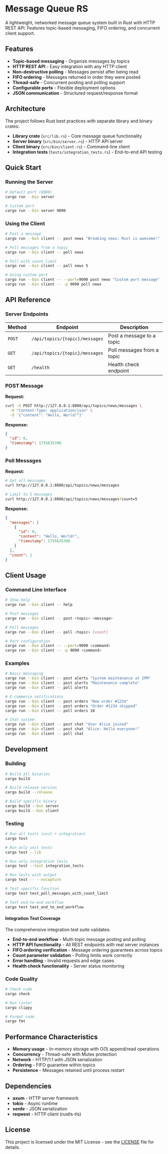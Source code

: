 # Message Queue RS

A lightweight, networked message queue system built in Rust with HTTP REST API. Features topic-based messaging, FIFO ordering, and concurrent client support.

## Features

- **Topic-based messaging** - Organize messages by topics
- **HTTP REST API** - Easy integration with any HTTP client
- **Non-destructive polling** - Messages persist after being read
- **FIFO ordering** - Messages returned in order they were posted
- **Thread-safe** - Concurrent posting and polling support
- **Configurable ports** - Flexible deployment options
- **JSON communication** - Structured request/response format

## Architecture

The project follows Rust best practices with separate library and binary crates:

- **Library crate** (`src/lib.rs`) - Core message queue functionality
- **Server binary** (`src/bin/server.rs`) - HTTP API server
- **Client binary** (`src/bin/client.rs`) - Command-line client
- **Integration tests** (`tests/integration_tests.rs`) - End-to-end API testing

## Quick Start

### Running the Server

```bash
# Default port (8080)
cargo run --bin server

# Custom port
cargo run --bin server 9090
```

### Using the Client

```bash
# Post a message
cargo run --bin client -- post news "Breaking news: Rust is awesome!"

# Poll messages from a topic
cargo run --bin client -- poll news

# Poll with count limit
cargo run --bin client -- poll news 5

# Using custom port
cargo run --bin client -- --port=9090 post news "Custom port message"
cargo run --bin client -- -p 9090 poll news
```

## API Reference

### Server Endpoints

| Method | Endpoint | Description |
|--------|----------|-------------|
| `POST` | `/api/topics/{topic}/messages` | Post a message to a topic |
| `GET` | `/api/topics/{topic}/messages` | Poll messages from a topic |
| `GET` | `/health` | Health check endpoint |

### POST Message

**Request:**
```bash
curl -X POST http://127.0.0.1:8080/api/topics/news/messages \
  -H "Content-Type: application/json" \
  -d '{"content": "Hello, World!"}'
```

**Response:**
```json
{
  "id": 0,
  "timestamp": 1755635398
}
```

### Poll Messages

**Request:**
```bash
# Get all messages
curl http://127.0.0.1:8080/api/topics/news/messages

# Limit to 5 messages
curl http://127.0.0.1:8080/api/topics/news/messages?count=5
```

**Response:**
```json
{
  "messages": [
    {
      "id": 0,
      "content": "Hello, World!",
      "timestamp": 1755635398
    }
  ],
  "count": 1
}
```

## Client Usage

### Command Line Interface

```bash
# Show help
cargo run --bin client -- help

# Post messages
cargo run --bin client -- post <topic> <message>

# Poll messages
cargo run --bin client -- poll <topic> [count]

# Port configuration
cargo run --bin client -- --port=9090 <command>
cargo run --bin client -- -p 9090 <command>
```

### Examples

```bash
# Basic messaging
cargo run --bin client -- post alerts "System maintenance at 2PM"
cargo run --bin client -- post alerts "Maintenance complete"
cargo run --bin client -- poll alerts

# E-commerce notifications
cargo run --bin client -- post orders "New order #1234"
cargo run --bin client -- post orders "Order #1234 shipped"
cargo run --bin client -- poll orders 10

# Chat system
cargo run --bin client -- post chat "User Alice joined"
cargo run --bin client -- post chat "Alice: Hello everyone!"
cargo run --bin client -- poll chat
```

## Development

### Building

```bash
# Build all binaries
cargo build

# Build release version
cargo build --release

# Build specific binary
cargo build --bin server
cargo build --bin client
```

### Testing

```bash
# Run all tests (unit + integration)
cargo test

# Run only unit tests
cargo test --lib

# Run only integration tests
cargo test --test integration_tests

# Run tests with output
cargo test -- --nocapture

# Test specific function
cargo test test_poll_messages_with_count_limit

# Test end-to-end workflow
cargo test test_end_to_end_workflow
```

#### Integration Test Coverage

The comprehensive integration test suite validates:

- **End-to-end workflow** - Multi-topic message posting and polling
- **HTTP API functionality** - All REST endpoints with real server instances  
- **FIFO ordering verification** - Message ordering guarantees across topics
- **Count parameter validation** - Polling limits work correctly
- **Error handling** - Invalid requests and edge cases
- **Health check functionality** - Server status monitoring

### Code Quality

```bash
# Check code
cargo check

# Run linter
cargo clippy

# Format code
cargo fmt
```

## Performance Characteristics

- **Memory usage** - In-memory storage with O(1) append/read operations
- **Concurrency** - Thread-safe with Mutex protection
- **Network** - HTTP/1.1 with JSON serialization
- **Ordering** - FIFO guarantee within topics
- **Persistence** - Messages retained until process restart

## Dependencies

- **axum** - HTTP server framework
- **tokio** - Async runtime  
- **serde** - JSON serialization
- **reqwest** - HTTP client (rustls-tls)

## License

This project is licensed under the MIT License - see the [LICENSE](LICENSE) file for details.
